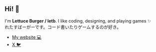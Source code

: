 ## Hi! 👋

I'm **Lettuce Burger / letb**. I like coding, designing, and playing games ✨  
れたすばーがーです。コード書いたりゲームするのが好き。

- [My website 💻](https://letbdev.github.io)  
- [X 🐦](https://twitter.com/letb_tw) 
